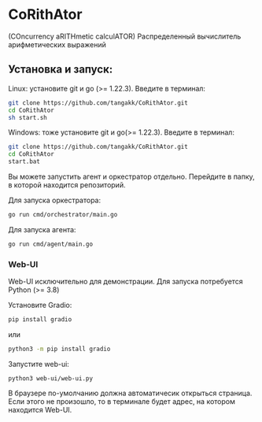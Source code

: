 # CoRithAtor
(COncurrency aRITHmetic calculATOR)
Распределенный вычислитель арифметических выражений

## Установка и запуск:
Linux: установите git и go (>= 1.22.3). Введите в терминал:
```bash
git clone https://github.com/tangakk/CoRithAtor.git
cd CoRithAtor
sh start.sh
```

Windows: тоже установите git и go(>= 1.22.3). Введите в терминал:
```bash
git clone https://github.com/tangakk/CoRithAtor.git
cd CoRithAtor
start.bat
```

Вы можете запустить агент и оркестратор отдельно. Перейдите в папку, в которой находится репозиторий.

Для запуска оркестратора:
```bash
go run cmd/orchestrator/main.go
```
Для запуска агента:
```bash
go run cmd/agent/main.go
```

### Web-UI
Web-UI исключительно для демонстрации. Для запуска потребуется Python (>= 3.8)

Установите Gradio:
```bash
pip install gradio
```
или
```bash 
python3 -m pip install gradio
```
Запустите web-ui:
```
python3 web-ui/web-ui.py
```
В браузере по-умолчанию должна автоматичесик открыться страница. Если этого не произошло, то в терминале будет адрес, на котором находится Web-UI.
